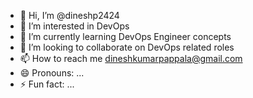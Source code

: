 - 👋 Hi, I’m @dineshp2424
- 👀 I’m interested in DevOps
- 🌱 I’m currently learning DevOps Engineer concepts
- 💞️ I’m looking to collaborate on DevOps related roles 
- 📫 How to reach me dineshkumarpappala@gmail.com
- 😄 Pronouns: ...
- ⚡ Fun fact: ...

<!---
dineshp2424/dineshp2424 is a ✨ special ✨ repository because its `README.md` (this file) appears on your GitHub profile.
You can click the Preview link to take a look at your changes.
--->
